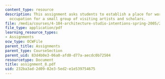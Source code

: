 ```yaml
---
content_type: resource
description: This assignment asks students to establish a place for working and temporary
  occupation for a small group of visiting artists and scholars.
file: /media/courses/4-104-architecture-studio-intentions-spring-2005/232ba3ad2d0982e35ed2e1e539754675_assignment_8.pdf
file_type: application/pdf
learning_resource_types:
- Assignments
ocw_type: OCWFile
parent_title: Assignments
parent_type: CourseSection
parent_uid: 83d4b0e3-06a0-afd0-d77a-aecdc0b72504
resourcetype: Document
title: assignment_8.pdf
uid: 232ba3ad-2d09-82e3-5ed2-e1e539754675
---
```

